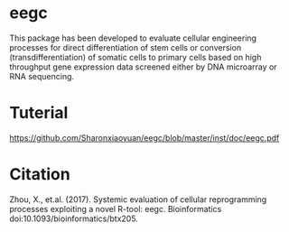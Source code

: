 # eegc
This package has been developed to evaluate cellular engineering processes for direct differentiation of stem cells or 
conversion (transdifferentiation) of somatic cells to primary cells based on high throughput gene expression data screened 
either by DNA microarray or RNA sequencing. 

# Tuterial 
https://github.com/Sharonxiaoyuan/eegc/blob/master/inst/doc/eegc.pdf

# Citation
Zhou, X., et.al. (2017). Systemic evaluation of cellular reprogramming processes exploiting a novel R-tool: eegc. Bioinformatics doi:10.1093/bioinformatics/btx205.
